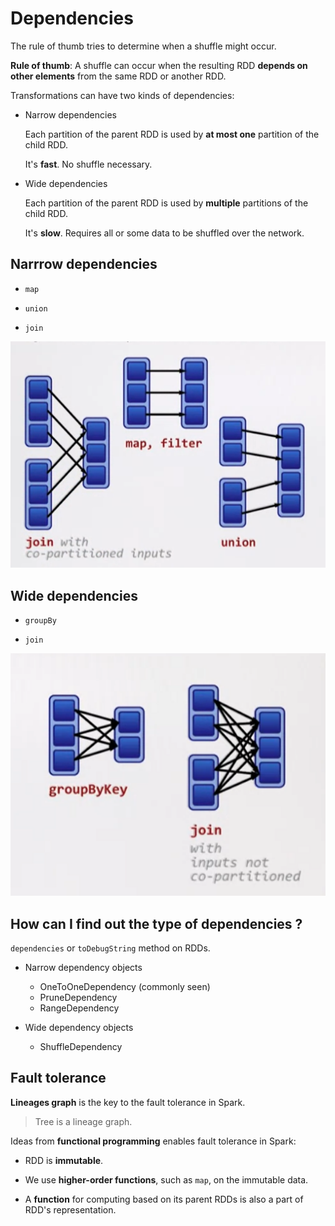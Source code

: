 # Dependencies

The rule of thumb tries to determine when a shuffle might occur.

**Rule of thumb**: A shuffle can occur when the resulting RDD **depends on other elements** from the same RDD or another RDD.

Transformations can have two kinds of dependencies:

- Narrow dependencies

  Each partition of the parent RDD is used by **at most one** partition of the child RDD.

  It's **fast**. No shuffle necessary.

- Wide dependencies

  Each partition of the parent RDD is used by **multiple** partitions of the child RDD.

  It's **slow**. Requires all or some data to be shuffled over the network.

## Narrrow dependencies

- `map`

- `union`

- `join`

![narrow-deps](./img/narrow-deps.png)

## Wide dependencies

- `groupBy`

- `join`

![wide-deps](./img/wide-deps.png)

## How can I find out the type of dependencies ?

`dependencies` or `toDebugString` method on RDDs.

- Narrow dependency objects

  - OneToOneDependency (commonly seen)
  - PruneDependency
  - RangeDependency

- Wide dependency objects

  - ShuffleDependency

## Fault tolerance

**Lineages graph** is the key to the fault tolerance in Spark.

> Tree is a lineage graph.

Ideas from **functional programming** enables fault tolerance in Spark:

- RDD is **immutable**.

- We use **higher-order functions**, such as `map`, on the immutable data.

- A **function** for computing based on its parent RDDs is also a part of RDD's representation.
